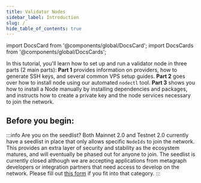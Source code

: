 ```yaml
---
title: Validator Nodes
sidebar_label: Introduction
slug: /
hide_table_of_contents: true
---
```


import DocsCard from '@components/global/DocsCard';
import DocsCards from '@components/global/DocsCards';

<head>
  <title>Run a Validator Node</title>
  <meta
    name="description"
    content="Welcome to Constellation Network Validator Node Documentation Site."
  />
</head>

In this tutorial, you'll learn how to set up and run a validator node in three parts (2 main parts): **Part 1** provides information on providers, how to generate SSH keys, and several common VPS setup guides. **Part 2** goes over how to install node using our automated `nodectl` tool.  **Part 3** shows you how to install a Node manually by installing dependencies and packages, and instructs how to create a private key and the node services necessary to join the network.

## Before you begin:

:::info Are you on the seedlist?
Both Mainnet 2.0 and Testnet 2.0 currently have a seedlist in place that only allows specific `NodeIds` to join the network. This provides an extra layer of security and stability as the ecosystem matures, and will eventually be phased out for anyone to join. The seedlist is currently closed although we are accepting applications from metagraph developers or integration partners that need access to develop on the network. Please fill out [this form](https://airtable.com/shroR5bXszQXdh6dn) if you fit into that category.
:::